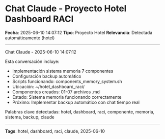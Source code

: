 # Chat Claude - Proyecto Hotel Dashboard RACI
**Fecha**: 2025-06-10 14:07:12
**Tipo**: Proyecto Hotel
**Relevancia**: Detectada automáticamente (hotel)

---

Chat Claude - 2025-06-10 14:07:12

Esta conversación incluye:
- Implementación sistema memoria 7 componentes
- Configuración backup automático
- Scripts funcionando: components_memory_system.sh
- Ubicación: ~/hotel_dashboard_raci/
- Componentes creados: 01-07 archivos .md
- Estado: Sistema memoria funcionando correctamente
- Próximo: Implementar backup automático con chat tiempo real

Palabras clave detectadas: hotel, dashboard, raci, componente, memoria, sistema, backup, claude

---

**Tags**: hotel, dashboard, raci, claude, 2025-06-10
